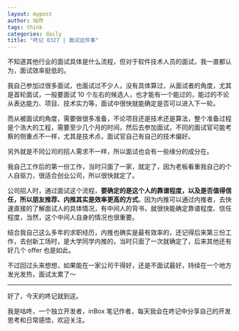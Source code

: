 ```yaml
---
layout: mypost
author: 咕咚
tags: think
categories: daily
title: "咚记 0327 | 面试这件事"
---
```


不知道其他行业的面试具体是什么流程，但对于软件技术人员的面试，我一直都认为，面试效率挺低的。

我自己参加过很多面试，也面试过不少人，没有具体算过，从面试者的角度，尤其是首轮面试，一般要面试 10 个左右的候选人，也才能有一个能过的，能过的不论从表达能力、项目、技术实力等，面试中很快就能确定是否可以进入下一轮。

而从被面试的角度，需要做很多准备，不论项目还是技术还是算法，整个准备过程是个浩大的工程，需要至少几个月的时间，然后去参加面试，不同的面试官可能考察的侧重点不一样，尤其是技术点，面试官自己有自己的技术偏好。

另外就是不同公司的招人需求不一样，所以面试也会有一些缘分的成分在。

我自己工作后的第一份工作，当时只面了一家，就定了，因为老板看重我自己的个人自驱力，很适合创业公司，所以很快就定了。

公司招人时，通过面试这个流程，**要确定的是这个人的靠谱程度，以及是否值得信任，所以朋友推荐、内推其实是效率更高的方式**。因为内推可以通过内推者，去快速直接的了解面试人的具体情况，有中间人的背书，就很快能确定靠谱程度、信任程度，当然，这个中间人自身的情况也很重要。

结合我自己这么多年的求职经历，内推也确实是最有效率的，还记得后来第三份工作，去创新工场时，是大学同学内推的，当时只面了一次就确定了，后来其他还有好几个 offer 也是如此。

不过回过头来想想，如果能在一家公司干得好，还是不面试最好，持续在一个地方发光发热，面试太累了～ 


---

好了，今天的咚记就到这。

我是咕咚，一个独立开发者，inBox 笔记作者，每天我会在咚记中分享自己的开发思考和日常感悟，欢迎关注。